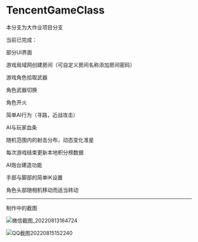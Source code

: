 # TencentGameClass

本分支为大作业项目分支

当前已完成：

部分UI界面

游戏局域网创建房间（可自定义房间名称添加房间密码）

游戏角色拾取武器

角色武器切换

角色开火

简单AI行为（寻路，近战攻击）

AI与玩家血条

随机范围内的射击分布，动态变化准星

每次游戏结束更新本地积分榜数据

AI炮台建造功能

手部与脚部的简单IK设置

角色头部随相机移动而适当转动


----------

制作中的截图

![微信截图_20220813164724](https://user-images.githubusercontent.com/60800578/184593501-15a5e94b-5ed4-42d4-8013-79c131bf6031.png)


![QQ截图20220815152240](https://user-images.githubusercontent.com/60800578/184593392-078da82f-2ebc-4085-8564-952d60a5303c.png)



